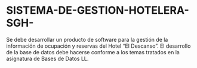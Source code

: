 # SISTEMA-DE-GESTION-HOTELERA-SGH-
Se debe desarrollar un producto de software para la gestión de la información de ocupación y reservas del Hotel “El Descanso”. El desarrollo de la base de datos debe hacerse conforme a los temas tratados en la asignatura de Bases de Datos LL.
